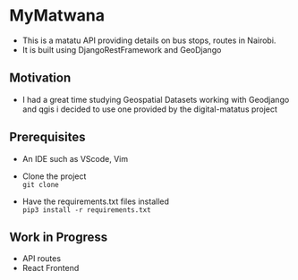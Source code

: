 # MyMatwana  
- This is a matatu API providing details on bus stops, routes in Nairobi.  
- It is built using DjangoRestFramework and GeoDjango  

## Motivation  
- I had a great time studying Geospatial Datasets working with Geodjango and
  qgis i decided to use one provided by the digital-matatus project


## Prerequisites  

- An IDE such as VScode, Vim  

- Clone the project  
` git clone `  

- Have the requirements.txt files installed  
`pip3 install -r requirements.txt`  

## Work in Progress
- API routes
- React Frontend
